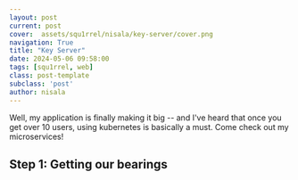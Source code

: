```yaml
---
layout: post
current: post
cover:  assets/squ1rrel/nisala/key-server/cover.png
navigation: True
title: "Key Server"
date: 2024-05-06 09:58:00
tags: [squ1rrel, web]
class: post-template
subclass: 'post'
author: nisala
---
```


Well, my application is finally making it big -- and I've heard that once you get over 10 users, using kubernetes is basically a must. Come check out my microservices!

## Step 1: Getting our bearings

